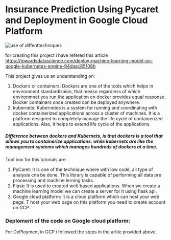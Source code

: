 # Insurance Prediction Using Pycaret and Deployment in Google Cloud Platform

![use of diffenttechniques](https://user-images.githubusercontent.com/61301712/90972746-c9a88980-e4e9-11ea-9283-cbf240578a49.PNG)

for creating this project i have refered this article https://towardsdatascience.com/deploy-machine-learning-model-on-google-kubernetes-engine-94daac85108b

This project gives us an understanding on:
1. Dockers or containers:  Dockers are one of the tools which helps in environment standardizaion, that measn regardless of which environmnet you run the application on docker provides equal response. Docker containers once created can be deployed anywhere.
2. kubernets: Kubernetes is a system for running and coordinating with docker containerized applications across a cluster of machines. It is a platform designed to completely manage the life cycle of containerized applications. Also, it helps to extend life cycle of the applications.

##### Difference between dockers and Kubernets, is that dockers is a tool that allows you to containerize applications. while kubernets are like the management systems which manages hundreds of dockers at a time.


Tool box for this tutorials are:
1. PyCaret: It is one of the technique where with low code, all type of analysis cna be done. This library is capable of performing all data pre processing and machine lerning tasks.
2. Flask: It is used to created web based applications. When we create a machine learning model we can create a server for it using flask api.
3. Google cloud platform: It is a cloud platform which can host your web page. T host your web page on this platform you need to create account on GCP.


### Deploment of the code on Google cloud platform:
For DePloyment in GCP i followed the steps in the artile provided above.





